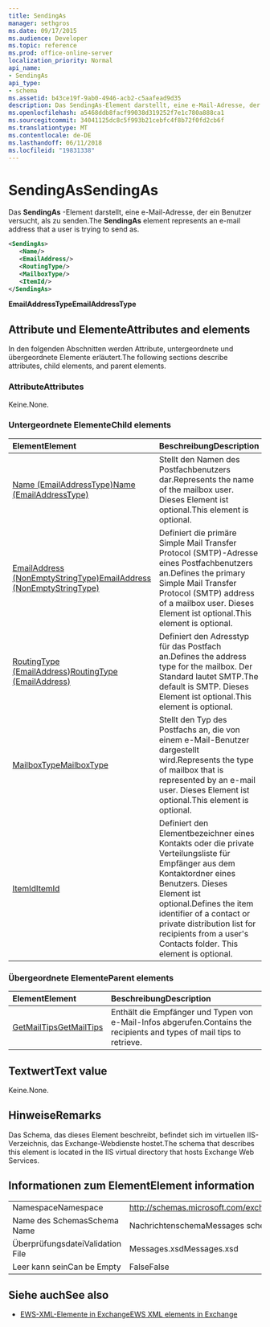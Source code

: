 ```yaml
---
title: SendingAs
manager: sethgros
ms.date: 09/17/2015
ms.audience: Developer
ms.topic: reference
ms.prod: office-online-server
localization_priority: Normal
api_name:
- SendingAs
api_type:
- schema
ms.assetid: b43ce19f-9ab0-4946-acb2-c5aafead9d35
description: Das SendingAs-Element darstellt, eine e-Mail-Adresse, der ein Benutzer versucht, als zu senden.
ms.openlocfilehash: a5468ddb8facf99038d319252f7e1c780a888ca1
ms.sourcegitcommit: 34041125dc8c5f993b21cebfc4f8b72f0fd2cb6f
ms.translationtype: MT
ms.contentlocale: de-DE
ms.lasthandoff: 06/11/2018
ms.locfileid: "19831338"
---
```

# <a name="sendingas"></a><span data-ttu-id="2cd26-103">SendingAs</span><span class="sxs-lookup"><span data-stu-id="2cd26-103">SendingAs</span></span>

<span data-ttu-id="2cd26-104">Das **SendingAs** -Element darstellt, eine e-Mail-Adresse, der ein Benutzer versucht, als zu senden.</span><span class="sxs-lookup"><span data-stu-id="2cd26-104">The **SendingAs** element represents an e-mail address that a user is trying to send as.</span></span> 
  
```XML
<SendingAs>
   <Name/>
   <EmailAddress/>
   <RoutingType/>
   <MailboxType/>
   <ItemId/>
</SendingAs>
```

 <span data-ttu-id="2cd26-105">**EmailAddressType**</span><span class="sxs-lookup"><span data-stu-id="2cd26-105">**EmailAddressType**</span></span>
## <a name="attributes-and-elements"></a><span data-ttu-id="2cd26-106">Attribute und Elemente</span><span class="sxs-lookup"><span data-stu-id="2cd26-106">Attributes and elements</span></span>

<span data-ttu-id="2cd26-107">In den folgenden Abschnitten werden Attribute, untergeordnete und übergeordnete Elemente erläutert.</span><span class="sxs-lookup"><span data-stu-id="2cd26-107">The following sections describe attributes, child elements, and parent elements.</span></span>
  
### <a name="attributes"></a><span data-ttu-id="2cd26-108">Attribute</span><span class="sxs-lookup"><span data-stu-id="2cd26-108">Attributes</span></span>

<span data-ttu-id="2cd26-109">Keine.</span><span class="sxs-lookup"><span data-stu-id="2cd26-109">None.</span></span>
  
### <a name="child-elements"></a><span data-ttu-id="2cd26-110">Untergeordnete Elemente</span><span class="sxs-lookup"><span data-stu-id="2cd26-110">Child elements</span></span>

|<span data-ttu-id="2cd26-111">**Element**</span><span class="sxs-lookup"><span data-stu-id="2cd26-111">**Element**</span></span>|<span data-ttu-id="2cd26-112">**Beschreibung**</span><span class="sxs-lookup"><span data-stu-id="2cd26-112">**Description**</span></span>|
|:-----|:-----|
|[<span data-ttu-id="2cd26-113">Name (EmailAddressType)</span><span class="sxs-lookup"><span data-stu-id="2cd26-113">Name (EmailAddressType)</span></span>](name-emailaddresstype.md) <br/> |<span data-ttu-id="2cd26-114">Stellt den Namen des Postfachbenutzers dar.</span><span class="sxs-lookup"><span data-stu-id="2cd26-114">Represents the name of the mailbox user.</span></span> <span data-ttu-id="2cd26-115">Dieses Element ist optional.</span><span class="sxs-lookup"><span data-stu-id="2cd26-115">This element is optional.</span></span>  <br/> |
|[<span data-ttu-id="2cd26-116">EmailAddress (NonEmptyStringType)</span><span class="sxs-lookup"><span data-stu-id="2cd26-116">EmailAddress (NonEmptyStringType)</span></span>](emailaddress-nonemptystringtype.md) <br/> |<span data-ttu-id="2cd26-117">Definiert die primäre Simple Mail Transfer Protocol (SMTP)-Adresse eines Postfachbenutzers an.</span><span class="sxs-lookup"><span data-stu-id="2cd26-117">Defines the primary Simple Mail Transfer Protocol (SMTP) address of a mailbox user.</span></span> <span data-ttu-id="2cd26-118">Dieses Element ist optional.</span><span class="sxs-lookup"><span data-stu-id="2cd26-118">This element is optional.</span></span>  <br/> |
|[<span data-ttu-id="2cd26-119">RoutingType (EmailAddress)</span><span class="sxs-lookup"><span data-stu-id="2cd26-119">RoutingType (EmailAddress)</span></span>](routingtype-emailaddress.md) <br/> |<span data-ttu-id="2cd26-120">Definiert den Adresstyp für das Postfach an.</span><span class="sxs-lookup"><span data-stu-id="2cd26-120">Defines the address type for the mailbox.</span></span> <span data-ttu-id="2cd26-121">Der Standard lautet SMTP.</span><span class="sxs-lookup"><span data-stu-id="2cd26-121">The default is SMTP.</span></span> <span data-ttu-id="2cd26-122">Dieses Element ist optional.</span><span class="sxs-lookup"><span data-stu-id="2cd26-122">This element is optional.</span></span>  <br/> |
|[<span data-ttu-id="2cd26-123">MailboxType</span><span class="sxs-lookup"><span data-stu-id="2cd26-123">MailboxType</span></span>](mailboxtype.md) <br/> |<span data-ttu-id="2cd26-124">Stellt den Typ des Postfachs an, die von einem e-Mail-Benutzer dargestellt wird.</span><span class="sxs-lookup"><span data-stu-id="2cd26-124">Represents the type of mailbox that is represented by an e-mail user.</span></span> <span data-ttu-id="2cd26-125">Dieses Element ist optional.</span><span class="sxs-lookup"><span data-stu-id="2cd26-125">This element is optional.</span></span>  <br/> |
|[<span data-ttu-id="2cd26-126">ItemId</span><span class="sxs-lookup"><span data-stu-id="2cd26-126">ItemId</span></span>](itemid.md) <br/> |<span data-ttu-id="2cd26-p105">Definiert den Elementbezeichner eines Kontakts oder die private Verteilungsliste für Empfänger aus dem Kontaktordner eines Benutzers. Dieses Element ist optional.</span><span class="sxs-lookup"><span data-stu-id="2cd26-p105">Defines the item identifier of a contact or private distribution list for recipients from a user's Contacts folder. This element is optional.</span></span>  <br/> |
   
### <a name="parent-elements"></a><span data-ttu-id="2cd26-129">Übergeordnete Elemente</span><span class="sxs-lookup"><span data-stu-id="2cd26-129">Parent elements</span></span>

|<span data-ttu-id="2cd26-130">**Element**</span><span class="sxs-lookup"><span data-stu-id="2cd26-130">**Element**</span></span>|<span data-ttu-id="2cd26-131">**Beschreibung**</span><span class="sxs-lookup"><span data-stu-id="2cd26-131">**Description**</span></span>|
|:-----|:-----|
|[<span data-ttu-id="2cd26-132">GetMailTips</span><span class="sxs-lookup"><span data-stu-id="2cd26-132">GetMailTips</span></span>](getmailtips.md) <br/> |<span data-ttu-id="2cd26-133">Enthält die Empfänger und Typen von e-Mail-Infos abgerufen.</span><span class="sxs-lookup"><span data-stu-id="2cd26-133">Contains the recipients and types of mail tips to retrieve.</span></span>  <br/> |
   
## <a name="text-value"></a><span data-ttu-id="2cd26-134">Textwert</span><span class="sxs-lookup"><span data-stu-id="2cd26-134">Text value</span></span>

<span data-ttu-id="2cd26-135">Keine.</span><span class="sxs-lookup"><span data-stu-id="2cd26-135">None.</span></span>
  
## <a name="remarks"></a><span data-ttu-id="2cd26-136">Hinweise</span><span class="sxs-lookup"><span data-stu-id="2cd26-136">Remarks</span></span>

<span data-ttu-id="2cd26-137">Das Schema, das dieses Element beschreibt, befindet sich im virtuellen IIS-Verzeichnis, das Exchange-Webdienste hostet.</span><span class="sxs-lookup"><span data-stu-id="2cd26-137">The schema that describes this element is located in the IIS virtual directory that hosts Exchange Web Services.</span></span>
  
## <a name="element-information"></a><span data-ttu-id="2cd26-138">Informationen zum Element</span><span class="sxs-lookup"><span data-stu-id="2cd26-138">Element information</span></span>

|||
|:-----|:-----|
|<span data-ttu-id="2cd26-139">Namespace</span><span class="sxs-lookup"><span data-stu-id="2cd26-139">Namespace</span></span>  <br/> |http://schemas.microsoft.com/exchange/services/2006/messages  <br/> |
|<span data-ttu-id="2cd26-140">Name des Schemas</span><span class="sxs-lookup"><span data-stu-id="2cd26-140">Schema Name</span></span>  <br/> |<span data-ttu-id="2cd26-141">Nachrichtenschema</span><span class="sxs-lookup"><span data-stu-id="2cd26-141">Messages schema</span></span>  <br/> |
|<span data-ttu-id="2cd26-142">Überprüfungsdatei</span><span class="sxs-lookup"><span data-stu-id="2cd26-142">Validation File</span></span>  <br/> |<span data-ttu-id="2cd26-143">Messages.xsd</span><span class="sxs-lookup"><span data-stu-id="2cd26-143">Messages.xsd</span></span>  <br/> |
|<span data-ttu-id="2cd26-144">Leer kann sein</span><span class="sxs-lookup"><span data-stu-id="2cd26-144">Can be Empty</span></span>  <br/> |<span data-ttu-id="2cd26-145">False</span><span class="sxs-lookup"><span data-stu-id="2cd26-145">False</span></span>  <br/> |
   
## <a name="see-also"></a><span data-ttu-id="2cd26-146">Siehe auch</span><span class="sxs-lookup"><span data-stu-id="2cd26-146">See also</span></span>



- [<span data-ttu-id="2cd26-147">EWS-XML-Elemente in Exchange</span><span class="sxs-lookup"><span data-stu-id="2cd26-147">EWS XML elements in Exchange</span></span>](ews-xml-elements-in-exchange.md)


